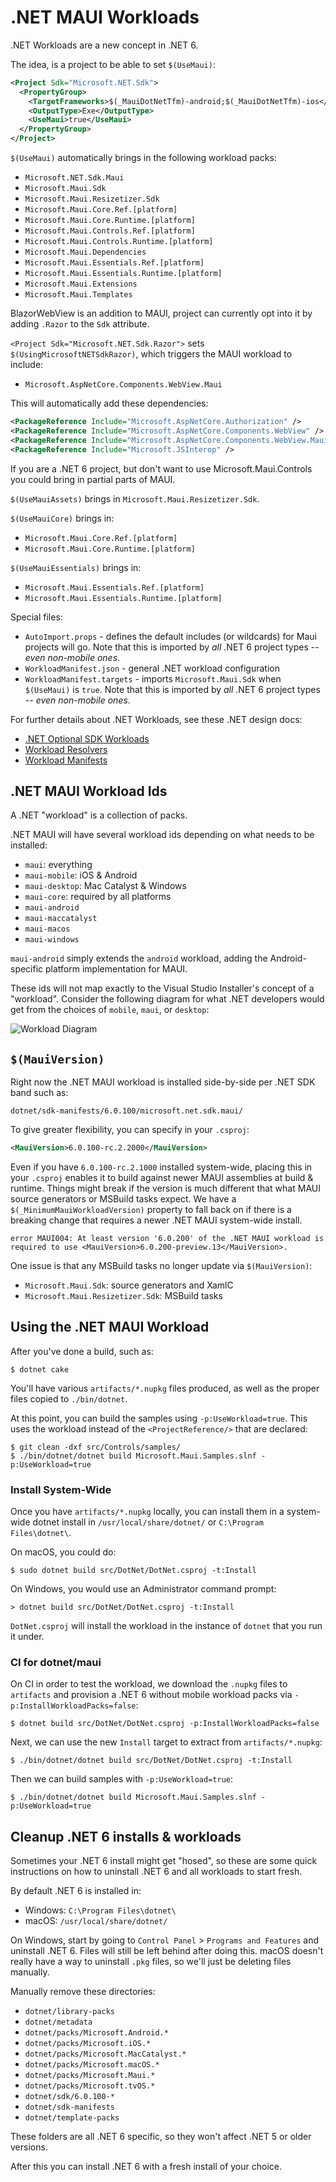 # .NET MAUI Workloads

.NET Workloads are a new concept in .NET 6.

The idea, is a project to be able to set `$(UseMaui)`:

```xml
<Project Sdk="Microsoft.NET.Sdk">
  <PropertyGroup>
    <TargetFrameworks>$(_MauiDotNetTfm)-android;$(_MauiDotNetTfm)-ios</TargetFrameworks>
    <OutputType>Exe</OutputType>
    <UseMaui>true</UseMaui>
  </PropertyGroup>
</Project>
```

`$(UseMaui)` automatically brings in the following workload packs:

* `Microsoft.NET.Sdk.Maui`
* `Microsoft.Maui.Sdk`
* `Microsoft.Maui.Resizetizer.Sdk`
* `Microsoft.Maui.Core.Ref.[platform]`
* `Microsoft.Maui.Core.Runtime.[platform]`
* `Microsoft.Maui.Controls.Ref.[platform]`
* `Microsoft.Maui.Controls.Runtime.[platform]`
* `Microsoft.Maui.Dependencies`
* `Microsoft.Maui.Essentials.Ref.[platform]`
* `Microsoft.Maui.Essentials.Runtime.[platform]`
* `Microsoft.Maui.Extensions`
* `Microsoft.Maui.Templates`

BlazorWebView is an addition to MAUI, project can currently opt into
it by adding `.Razor` to the `Sdk` attribute.

`<Project Sdk="Microsoft.NET.Sdk.Razor">` sets
`$(UsingMicrosoftNETSdkRazor)`, which triggers the MAUI workload to
include:

* `Microsoft.AspNetCore.Components.WebView.Maui`

This will automatically add these dependencies:

```xml
<PackageReference Include="Microsoft.AspNetCore.Authorization" />
<PackageReference Include="Microsoft.AspNetCore.Components.WebView" />
<PackageReference Include="Microsoft.AspNetCore.Components.WebView.Maui" />
<PackageReference Include="Microsoft.JSInterop" />
```

If you are a .NET 6 project, but don't want to use
Microsoft.Maui.Controls you could bring in partial parts of MAUI.

`$(UseMauiAssets)` brings in `Microsoft.Maui.Resizetizer.Sdk`.

`$(UseMauiCore)` brings in:

* `Microsoft.Maui.Core.Ref.[platform]`
* `Microsoft.Maui.Core.Runtime.[platform]`

`$(UseMauiEssentials)` brings in:

* `Microsoft.Maui.Essentials.Ref.[platform]`
* `Microsoft.Maui.Essentials.Runtime.[platform]`

Special files:

* `AutoImport.props` - defines the default includes (or wildcards) for
  Maui projects will go. Note that this is imported by *all* .NET 6
  project types -- *even non-mobile ones*.
* `WorkloadManifest.json` - general .NET workload configuration
* `WorkloadManifest.targets` - imports `Microsoft.Maui.Sdk` when
  `$(UseMaui)` is `true`. Note that this is imported by *all* .NET 6
  project types -- *even non-mobile ones*.

For further details about .NET Workloads, see these .NET design docs:

* [.NET Optional SDK Workloads](https://github.com/dotnet/designs/blob/main/accepted/2020/workloads/workloads.md)
* [Workload Resolvers](https://github.com/dotnet/designs/blob/main/accepted/2020/workloads/workload-resolvers.md)
* [Workload Manifests](https://github.com/mhutch/designs/blob/b82449a228c0addb95b5a4995bb838749ea6f8cc/accepted/2020/workloads/workload-manifest.md)

## .NET MAUI Workload Ids

A .NET "workload" is a collection of packs.

.NET MAUI will have several workload ids depending on what needs to be
installed:

* `maui`: everything
* `maui-mobile`: iOS & Android
* `maui-desktop`: Mac Catalyst & Windows
* `maui-core`: required by all platforms
* `maui-android`
* `maui-maccatalyst`
* `maui-macos`
* `maui-windows`

`maui-android` simply extends the `android` workload, adding the
Android-specific platform implementation for MAUI.

These ids will not map exactly to the Visual Studio Installer's
concept of a "workload". Consider the following diagram for what .NET
developers would get from the choices of `mobile`, `maui`, or
`desktop`:

![Workload Diagram](docs/workload-diagram.png)

## `$(MauiVersion)`

Right now the .NET MAUI workload is installed side-by-side per .NET
SDK band such as:

    dotnet/sdk-manifests/6.0.100/microsoft.net.sdk.maui/

To give greater flexibility, you can specify in your `.csproj`:

```xml
<MauiVersion>6.0.100-rc.2.2000</MauiVersion>
```

Even if you have `6.0.100-rc.2.1000` installed system-wide, placing
this in your `.csproj` enables it to build against newer MAUI
assemblies at build & runtime. Things might break if the version is
much different that what MAUI source generators or MSBuild tasks
expect. We have a `$(_MinimumMauiWorkloadVersion)` property to fall
back on if there is a breaking change that requires a newer .NET MAUI
system-wide install.

    error MAUI004: At least version '6.0.200' of the .NET MAUI workload is required to use <MauiVersion>6.0.200-preview.13</MauiVersion>.

One issue is that any MSBuild tasks no longer update via `$(MauiVersion)`:

* `Microsoft.Maui.Sdk`: source generators and XamlC
* `Microsoft.Maui.Resizetizer.Sdk`: MSBuild tasks

## Using the .NET MAUI Workload

After you've done a build, such as:

```dotnetcli
$ dotnet cake
```

You'll have various `artifacts/*.nupkg` files produced, as well as the
proper files copied to `./bin/dotnet`.

At this point, you can build the samples using `-p:UseWorkload=true`.
This uses the workload instead of the `<ProjectReference/>` that are
declared:

```dotnetcli
$ git clean -dxf src/Controls/samples/
$ ./bin/dotnet/dotnet build Microsoft.Maui.Samples.slnf -p:UseWorkload=true
```

### Install System-Wide

Once you have `artifacts/*.nupkg` locally, you can install them in a
system-wide dotnet install in `/usr/local/share/dotnet/` or
`C:\Program Files\dotnet\`.

On macOS, you could do:

```dotnetcli
$ sudo dotnet build src/DotNet/DotNet.csproj -t:Install
```

On Windows, you would use an Administrator command prompt:

```dotnetcli
> dotnet build src/DotNet/DotNet.csproj -t:Install
```

`DotNet.csproj` will install the workload in the instance of `dotnet`
that you run it under.

### CI for dotnet/maui

On CI in order to test the workload, we download the `.nupkg` files to
`artifacts` and provision a .NET 6 without mobile workload packs via
`-p:InstallWorkloadPacks=false`:

```dotnetcli
$ dotnet build src/DotNet/DotNet.csproj -p:InstallWorkloadPacks=false
```

Next, we can use the new `Install` target to extract from `artifacts/*.nupkg`:

```dotnetcli
$ ./bin/dotnet/dotnet build src/DotNet/DotNet.csproj -t:Install
```

Then we can build samples with `-p:UseWorkload=true`:

```dotnetcli
$ ./bin/dotnet/dotnet build Microsoft.Maui.Samples.slnf -p:UseWorkload=true
```

## Cleanup .NET 6 installs & workloads

Sometimes your .NET 6 install might get "hosed", so these are some
quick instructions on how to uninstall .NET 6 and all workloads to
start fresh.

By default .NET 6 is installed in:

* Windows: `C:\Program Files\dotnet\`
* macOS: `/usr/local/share/dotnet/`

On Windows, start by going to `Control Panel` > `Programs and
Features` and uninstall .NET 6. Files will still be left behind after
doing this. macOS doesn't really have a way to uninstall `.pkg` files,
so we'll just be deleting files manually.

Manually remove these directories:

* `dotnet/library-packs`
* `dotnet/metadata`
* `dotnet/packs/Microsoft.Android.*`
* `dotnet/packs/Microsoft.iOS.*`
* `dotnet/packs/Microsoft.MacCatalyst.*`
* `dotnet/packs/Microsoft.macOS.*`
* `dotnet/packs/Microsoft.Maui.*`
* `dotnet/packs/Microsoft.tvOS.*`
* `dotnet/sdk/6.0.100-*`
* `dotnet/sdk-manifests`
* `dotnet/template-packs`

These folders are all .NET 6 specific, so they won't affect .NET 5 or
older versions.

After this you can install .NET 6 with a fresh install of your choice.
